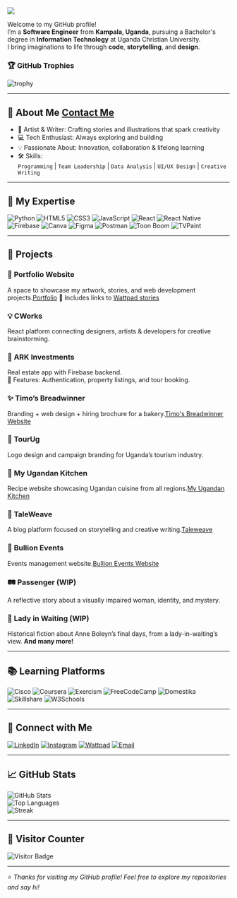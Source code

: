 <img src="https://capsule-render.vercel.app/api?type=waving&color=auto&height=200&section=header&text=Hi,%20I'm%20Martha%20Praise%20Katusiime&fontSize=35&fontAlign=center" />

Welcome to my GitHub profile!  
I’m a **Software Engineer** from **Kampala, Uganda**, pursuing a Bachelor's degree in **Information Technology** at Uganda Christian University.  
I bring imaginations to life through **code**, **storytelling**, and **design**.  

### 🏆 GitHub Trophies
![trophy](https://github-profile-trophy.vercel.app/?username=marthaea&theme=gruvbox&no-bg=true&no-frame=true&margin-w=10)





---

## 🌟 About Me [Contact Me](https://marthakp.netlify.app/)
- 🎨 Artist & Writer: Crafting stories and illustrations that spark creativity  
- 💻 Tech Enthusiast: Always exploring and building  
- 💡 Passionate About: Innovation, collaboration & lifelong learning  
- 🛠 Skills:  
  `Programming` | `Team Leadership` | `Data Analysis` | `UI/UX Design` | `Creative Writing`

---

## 💼 My Expertise

![Python](https://img.shields.io/badge/Python-FFD43B?style=flat&logo=python&logoColor=blue)
![HTML5](https://img.shields.io/badge/HTML5-E34F26?style=flat&logo=html5&logoColor=white)
![CSS3](https://img.shields.io/badge/CSS3-1572B6?style=flat&logo=css3&logoColor=white)
![JavaScript](https://img.shields.io/badge/JavaScript-F7DF1E?style=flat&logo=javascript&logoColor=black)
![React](https://img.shields.io/badge/React-20232A?style=flat&logo=react&logoColor=61DAFB)
![React Native](https://img.shields.io/badge/React%20Native-61DAFB?style=flat&logo=react&logoColor=white)
![Firebase](https://img.shields.io/badge/Firebase-ffca28?style=flat&logo=firebase&logoColor=black)
![Canva](https://img.shields.io/badge/Canva-00C4CC?style=flat&logo=canva&logoColor=white)
![Figma](https://img.shields.io/badge/Figma-F24E1E?style=flat&logo=figma&logoColor=white)
![Postman](https://img.shields.io/badge/Postman-FF6C37?style=flat&logo=postman&logoColor=white)
![Toon Boom](https://img.shields.io/badge/ToonBoom-Harmony-yellow?style=flat)
![TVPaint](https://img.shields.io/badge/TVPaint-blue?style=flat)

---

## 🚀 Projects

### 🎨 **Portfolio Website**  
A space to showcase my artwork, stories, and web development projects.[Portfolio](portfoliomarthapraisekatusiime.netlify.app)
🔗 Includes links to [Wattpad stories](https://www.wattpad.com/user/marthamakes1)

### 💡 **CWorks**  
React platform connecting designers, artists & developers for creative brainstorming.  

### 🏡 **ARK Investments**  
Real estate app with Firebase backend.  
🔐 Features: Authentication, property listings, and tour booking.

### ✨ **Timo’s Breadwinner**  
Branding + web design + hiring brochure for a bakery.[Timo's Breadwinner Website](https://timosbreadwinner.com/)

### 🧳 **TourUg**  
Logo design and campaign branding for Uganda’s tourism industry.  

### 🍲 **My Ugandan Kitchen** 
Recipe website showcasing Ugandan cuisine from all regions.[My Ugandan Kitchen](https://myugandankitchen.netlify.app/)  

### 📝 **TaleWeave**  
A blog platform focused on storytelling and creative writing.[Taleweave](https://taleweave.netlify.app/)

### 📝 **Bullion Events**  
Events management website.[Bullion Events Website](https://bullionevents.netlify.app/)

### 🛤 **Passenger (WIP)**  
A reflective story about a visually impaired woman, identity, and mystery. 

### 👑 **Lady in Waiting (WIP)**  
Historical fiction about Anne Boleyn’s final days, from a lady-in-waiting’s view.
**And many more!**

---

## 📚 Learning Platforms

![Cisco](https://img.shields.io/badge/Cisco-1BA0D7?style=flat&logo=cisco&logoColor=white)
![Coursera](https://img.shields.io/badge/Coursera-0056D2?style=flat&logo=coursera&logoColor=white)
![Exercism](https://img.shields.io/badge/Exercism-0096D6?style=flat)
![FreeCodeCamp](https://img.shields.io/badge/FreeCodeCamp-0A0A23?style=flat&logo=freecodecamp)
![Domestika](https://img.shields.io/badge/Domestika-FF424D?style=flat)
![Skillshare](https://img.shields.io/badge/Skillshare-17C37B?style=flat)
![W3Schools](https://img.shields.io/badge/W3Schools-3C3C3C?style=flat)

---

## 🤝 Connect with Me

[![LinkedIn](https://img.shields.io/badge/LinkedIn-0077B5?style=flat&logo=linkedin&logoColor=white)](https://www.linkedin.com/in/marthapraisekatusiime)
[![Instagram](https://img.shields.io/badge/Instagram-E4405F?style=flat&logo=instagram&logoColor=white)](https://www.instagram.com/marthapraisekatusiime)
[![Wattpad](https://img.shields.io/badge/Wattpad-FFA500?style=flat&logo=wattpad&logoColor=white)](https://www.wattpad.com/user/marthamakes)
[![Email](https://img.shields.io/badge/Gmail-D14836?style=flat&logo=gmail&logoColor=white)](mailto:marthapraisekatusiime@gmail.com)

---

## 📈 GitHub Stats

![GitHub Stats](https://github-readme-stats.vercel.app/api?username=marthaea&show_icons=true&theme=tokyonight)  
![Top Languages](https://github-readme-stats.vercel.app/api/top-langs/?username=marthaea&layout=compact&theme=tokyonight)  
![Streak](https://streak-stats.demolab.com?user=marthaea&theme=tokyonight)

---

## 🔢 Visitor Counter

![Visitor Badge](https://komarev.com/ghpvc/?username=marthaea&color=blue)

---

⭐️ *Thanks for visiting my GitHub profile! Feel free to explore my repositories and say hi!*  
